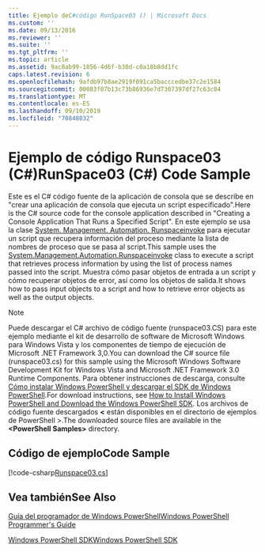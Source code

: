 ```yaml
---
title: Ejemplo deC#código RunSpace03 () | Microsoft Docs
ms.custom: ''
ms.date: 09/13/2016
ms.reviewer: ''
ms.suite: ''
ms.tgt_pltfrm: ''
ms.topic: article
ms.assetid: 9ac8ab99-1856-4d6f-b30d-c0a18b8dd1fc
caps.latest.revision: 6
ms.openlocfilehash: 9afdb97b8ae2919f091ca5bacccedbe37c2e1584
ms.sourcegitcommit: 00083f07b13c73b86936e7d7307397df27c63c04
ms.translationtype: MT
ms.contentlocale: es-ES
ms.lasthandoff: 09/10/2019
ms.locfileid: "70848032"
---
```

# <a name="runspace03-c-code-sample"></a><span data-ttu-id="8195f-102">Ejemplo de código Runspace03 (C#)</span><span class="sxs-lookup"><span data-stu-id="8195f-102">RunSpace03 (C#) Code Sample</span></span>

<span data-ttu-id="8195f-103">Este es el C# código fuente de la aplicación de consola que se describe en "crear una aplicación de consola que ejecuta un script especificado".</span><span class="sxs-lookup"><span data-stu-id="8195f-103">Here is the C# source code for the console application described in "Creating a Console Application That Runs a Specified Script".</span></span> <span data-ttu-id="8195f-104">En este ejemplo se usa la clase [System. Management. Automation. Runspaceinvoke](/dotnet/api/System.Management.Automation.RunspaceInvoke) para ejecutar un script que recupera información del proceso mediante la lista de nombres de proceso que se pasa al script.</span><span class="sxs-lookup"><span data-stu-id="8195f-104">This sample uses the [System.Management.Automation.Runspaceinvoke](/dotnet/api/System.Management.Automation.RunspaceInvoke) class to execute a script that retrieves process information by using the list of process names passed into the script.</span></span> <span data-ttu-id="8195f-105">Muestra cómo pasar objetos de entrada a un script y cómo recuperar objetos de error, así como los objetos de salida.</span><span class="sxs-lookup"><span data-stu-id="8195f-105">It shows how to pass input objects to a script and how to retrieve error objects as well as the output objects.</span></span>

> [!NOTE]
> <span data-ttu-id="8195f-106">Puede descargar el C# archivo de código fuente (runspace03.CS) para este ejemplo mediante el kit de desarrollo de software de Microsoft Windows para Windows Vista y los componentes de tiempo de ejecución de Microsoft .NET Framework 3,0.</span><span class="sxs-lookup"><span data-stu-id="8195f-106">You can download the C# source file (runspace03.cs) for this sample using the Microsoft Windows Software Development Kit for Windows Vista and Microsoft .NET Framework 3.0 Runtime Components.</span></span> <span data-ttu-id="8195f-107">Para obtener instrucciones de descarga, consulte [Cómo instalar Windows PowerShell y descargar el SDK de Windows PowerShell](/powershell/developer/installing-the-windows-powershell-sdk).</span><span class="sxs-lookup"><span data-stu-id="8195f-107">For download instructions, see [How to Install Windows PowerShell and Download the Windows PowerShell SDK](/powershell/developer/installing-the-windows-powershell-sdk).</span></span>
> <span data-ttu-id="8195f-108">Los archivos de código fuente descargados  **\<** están disponibles en el directorio de ejemplos de PowerShell >.</span><span class="sxs-lookup"><span data-stu-id="8195f-108">The downloaded source files are available in the **\<PowerShell Samples>** directory.</span></span>

## <a name="code-sample"></a><span data-ttu-id="8195f-109">Código de ejemplo</span><span class="sxs-lookup"><span data-stu-id="8195f-109">Code Sample</span></span>

[!code-csharp[Runspace03.cs](../../powershell-sdk-samples/SDK-2.0/csharp/Runspace03/Runspace03.cs#L11-L88 "Runspace03.cs")]

## <a name="see-also"></a><span data-ttu-id="8195f-110">Vea también</span><span class="sxs-lookup"><span data-stu-id="8195f-110">See Also</span></span>

[<span data-ttu-id="8195f-111">Guía del programador de Windows PowerShell</span><span class="sxs-lookup"><span data-stu-id="8195f-111">Windows PowerShell Programmer's Guide</span></span>](./windows-powershell-programmer-s-guide.md)

[<span data-ttu-id="8195f-112">Windows PowerShell SDK</span><span class="sxs-lookup"><span data-stu-id="8195f-112">Windows PowerShell SDK</span></span>](../windows-powershell-reference.md)